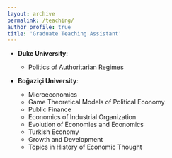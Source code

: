 ```yaml
---
layout: archive
permalink: /teaching/
author_profile: true
title: 'Graduate Teaching Assistant'
---
```


*   **Duke University**:
    * Politics of Authoritarian Regimes

* **Boğaziçi University**:
    * Microeconomics
    * Game Theoretical Models of Political Economy
    * Public Finance
    * Economics of Industrial Organization
    * Evolution of Economies and Economics
    * Turkish Economy
    * Growth and Development
    * Topics in History of Economic Thought
    



